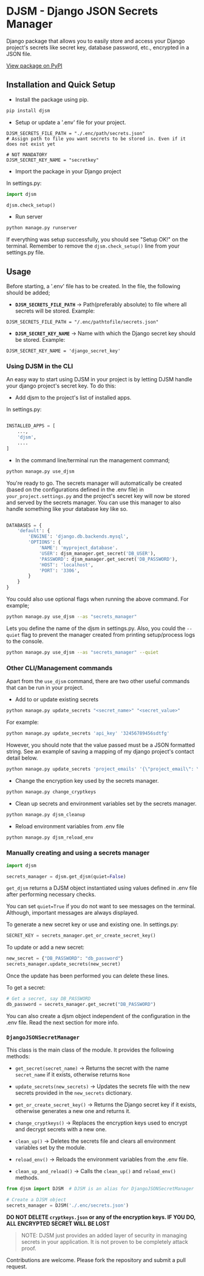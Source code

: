 # DJSM - Django JSON Secrets Manager

Django package that allows you to easily store and access your Django project's secrets like secret key, database password, etc., encrypted in a JSON file.

[View package on PyPI](https://pypi.org/project/djsm/)

## Installation and Quick Setup

* Install the package using pip.

```bash
pip install djsm
```

* Setup or update a '.env' file for your project.

```.env
DJSM_SECRETS_FILE_PATH = "./.enc/path/secrets.json" 
# Assign path to file you want secrets to be stored in. Even if it does not exist yet

# NOT MANDATORY
DJSM_SECRET_KEY_NAME = "secretkey"
```

* Import the package in your Django project

In settings.py:

```python
import djsm

djsm.check_setup()
```

* Run server

```bash
python manage.py runserver
```

If everything was setup successfully, you should see "Setup OK!" on the terminal. Remember to remove the `djsm.check_setup()` line from your settings.py file.

## Usage

Before starting, a '.env' file has to be created. In the file, the following should be added;

* **`DJSM_SECRETS_FILE_PATH`** -> Path(preferably absolute) to file where all secrets will be stored.
Example:

```.env
DJSM_SECRETS_FILE_PATH = "/.enc/pathtofile/secrets.json"
```

* **`DJSM_SECRET_KEY_NAME`** -> Name with which the Django secret key should be stored.
Example:

```.env
DJSM_SECRET_KEY_NAME = 'django_secret_key'
```

### Using DJSM in the CLI

An easy way to start using DJSM in your project is by letting DJSM handle your django project's secret key. To do this:

* Add djsm to the project's list of installed apps.

In settings.py:

```python

INSTALLED_APPS = [
    ...,
    'djsm',
    ....
]
```

* In the command line/terminal run the management command;

```bash
python manage.py use_djsm
```

You're ready to go. The secrets manager will automatically be created (based on the configurations defined in the .env file) in `your_project.settings.py` and the project's secret key will now be stored and served by the secrets manager. You can use this manager to also handle something like your database key like so.

```python

DATABASES = {
    'default': {
        'ENGINE': 'django.db.backends.mysql',
        'OPTIONS': {
            'NAME': 'myproject_database'.
            'USER': djsm_manager.get_secret('DB_USER'),
            'PASSWORD': djsm_manager.get_secret('DB_PASSWORD'),
            'HOST': 'localhost',
            'PORT': '3306',
        }
    }
}
```

You could also use optional flags when running the above command. For example;

```bash
python manage.py use_djsm --as "secrets_manager"
```

Lets you define the name of the djsm in settings.py. Also, you could the `--quiet` flag to prevent the manager created from printing setup/process logs to the console.

```bash
python manage.py use_djsm --as "secrets_manager" --quiet
```

### Other CLI/Management commands

Apart from the `use_djsm` command, there are two other useful commands that can be run in your project.

* Add to or update existing secrets

```bash
python manage.py update_secrets "<secret_name>" "<secret_value>"
```

For example:

```bash
python manage.py update_secrets 'api_key' '32456789456sdtfg'
```

However, you should note that the value passed must be a JSON formatted string. See an example of saving a mapping of my django project's contact detail below.

```bash
python manage.py update_secrets 'project_emails' '{\"project_email\": \"support@myproject.com\", \"admin_email\": \"admin@myproject.com\"}'
```

* Change the encryption key used by the secrets manager.

```bash
python manage.py change_cryptkeys
```

* Clean up secrets and environment variables set by the secrets manager.

```bash
python manage.py djsm_cleanup
```

* Reload environment variables from .env file

```bash
python manage.py djsm_reload_env
```

### Manually creating and using a secrets manager

```python
import djsm

secrets_manager = djsm.get_djsm(quiet=False)
```

`get_djsm` returns a DJSM object instantiated using values defined in .env file after performing necessary checks.

You can set `quiet=True` if you do not want to see messages on the terminal. Although, important messages are always displayed.

To generate a new secret key or use and existing one. In settings.py:

```python
SECRET_KEY = secrets_manager.get_or_create_secret_key()
```

To update or add a new secret:

```python
new_secret = {"DB_PASSWORD": "db_password"}
secrets_manager.update_secrets(new_secret)
```

Once the update has been performed you can delete these lines.

To get a secret:

```python
# Get a secret, say DB_PASSWORD
db_password = secrets_manager.get_secret("DB_PASSWORD")
```

You can also create a djsm object independent of the configuration in the .env file. Read the next section for more info.

### `DjangoJSONSecretManager`

This class is the main class of the module. It provides the following methods:

* `get_secret(secret_name)` -> Returns the secret with the name `secret_name` if it exists, otherwise returns `None`

* `update_secrets(new_secrets)` -> Updates the secrets file with the new secrets provided in the `new_secrets` dictionary.

* `get_or_create_secret_key()` -> Returns the Django secret key if it exists, otherwise generates a new one and returns it.

* `change_cryptkeys()` -> Replaces the encryption keys used to encrypt and decrypt secrets with a new one.

* `clean_up()` -> Deletes the secrets file and clears all environment variables set by the module.

* `reload_env()` -> Reloads the environment variables from the .env file.

* `clean_up_and_reload()` -> Calls the `clean_up()` and `reload_env()` methods.

```python
from djsm import DJSM  # DJSM is an alias for DjangoJSONSecretManager

# Create a DJSM object
secrets_manager = DJSM('./.enc/secrets.json')
```

**DO NOT DELETE `cryptkeys.json` or any of the encryption keys. IF YOU DO, ALL ENCRYPTED SECRET WILL BE LOST**

> NOTE: DJSM just provides an added layer of security in managing secrets in your application. It is not proven to be completely attack proof.

Contributions are welcome. Please fork the repository and submit a pull request.
